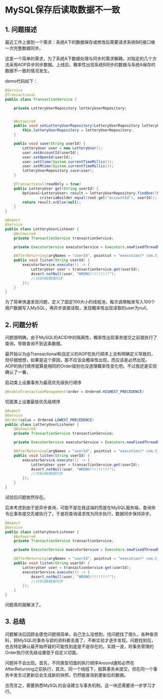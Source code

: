 # MySQL保存后读取数据不一致

## 1. 问题描述

最近工作上接到一个需求：系统A下的数据保存或修改后需要请求系统B的接口做一次完整数据同步。

这是一个简单的需求，为了系统A下数据处理与同步的需求解耦，对指定的几个方法采用AOP异步同步数据。上线后，概率性出现系统B同步的数据与系统A保存的数据不一致的情况发生。

demo代码如下：

```java
@Service
@Transactional
public class TransactionService {

    private LotteryUserRepository lotteryUserRepository;


    @Autowired
    public void setLotteryUserRepository(LotteryUserRepository lotteryUserRepository) {
        this.lotteryUserRepository = lotteryUserRepository;
    }

    public void save(String userId) {
        LotteryUser user = new LotteryUser();
        user.setAccountId(userId);
        user.setOpenId(userId);
        user.setCtime(System.currentTimeMillis());
        user.setMtime(System.currentTimeMillis());
        lotteryUserRepository.save(user);
    }

    @Transactional(readOnly = true)
    public LotteryUser get(String userId) {
        Optional<LotteryUser> result = lotteryUserRepository.findOne((Specification<LotteryUser>) (root, query, criteriaBuilder) ->
                criteriaBuilder.equal(root.get("accountId"), userId));
        return result.orElse(null);
    }
}
```

```java
@Aspect
@Service
public class LotteryUserListener {
    @Autowired
    private TransactionService transactionService;

    private ExecutorService executorService = Executors.newFixedThreadPool(100);

    @AfterReturning(argNames = "userId", pointcut = "execution(* com.tj.maplu.transaction.TransactionService.save(..)) && args(userId)")
    public void listen(String userId) {
        executorService.execute(() -> {
            LotteryUser user = transactionService.get(userId);
            Assert.notNull(user, "WRONG!!!!!!!!!");
            //对系统B数据同步
        });
    }
}
```

为了简单快速发现问题，定义了固定100大小的线程池，每次调用触发写入100个用户数据写入MySQL，再异步直接读取，发现概率性出现读取的user为null。

## 2. 问题分析

问题很明确，由于MySQL的ACID中的隔离性，概率性出现事务提交之前就执行了查询，导致查询不到这条数据。

最开始以为@Transactional和自定义的AOP在执行顺序上没有明确定义导致的，但仔细想想，如果是这个原因，那不应该会概率性出现，而应该是必然出现。AOP的执行顺序就算是相同的Order级别也没道理概率性变化吧。不过我还是实验确认了一番，

启动类上设置事务为最高优先级执行顺序

```java
@EnableTransactionManagement(order = Ordered.HIGHEST_PRECEDENCE)
```

 切面类上设置最低优先级顺序

```java
@Aspect
@Service
@Order(value = Ordered.LOWEST_PRECEDENCE)
public class LotteryUserListener {
    @Autowired
    private TransactionService transactionService;

    private ExecutorService executorService = Executors.newFixedThreadPool(100);

    @AfterReturning(argNames = "userId", pointcut = "execution(* com.tj.maplu.transaction.TransactionService.save(..)) && args(userId)")
    public void listen(String userId) {
        executorService.execute(() -> {
            LotteryUser user = transactionService.get(userId);
            Assert.notNull(user, "WRONG!!!!!!!!!");
            //对系统B数据同步
        });
    }
}
```

试验后问题依然存在。

后来考虑到由于是异步查询，可能不是在我这端的而是在MySQL服务端，查询命令比事务提交先被执行了。于是将查询请求改为同步执行，数据同步保持异步。

```java
@Aspect
@Service
public class LotteryUserListener {
    @Autowired
    private TransactionService transactionService;

    private ExecutorService executorService = Executors.newFixedThreadPool(100);

    @AfterReturning(argNames = "userId", pointcut = "execution(* com.tj.maplu.transaction.TransactionService.save(..)) && args(userId)")
    public void listen(String userId) {
        LotteryUser user = transactionService.get(userId);
        executorService.execute(() -> {
            Assert.notNull(user, "WRONG!!!!!!!!!");
            //对系统B数据同步
        });
    }
}
```

问题真的就解决了。

## 3. 总结

问题解决后回顾会感觉问题很简单，自己怎么没想到，找问题找了很久，各种查资料，把MySQL的事务与锁的资料都去查了，不断实验才逐步发现。问题找到后，也去特定确认最开始怀疑的可能性到底是不是存在的。实践一波，将事务管理的Order执行优先级设置低于自定义切面。

问题并不会出现。首先，不同类型切面的执行顺序Around通知必然在AfterReturning之前执行，其次，同一个线程下，就算事务未提交，但在同一个事务中发生过更新后会生成新的快照，仍然能查询到更新后的数据。

总而言之，需要熟悉MySQL的会话建立与事务机制。这一块还需要进一步学习才行。








